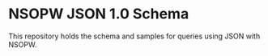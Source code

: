 # NSOPW JSON 1.0 Schema
This repository holds the schema and samples for queries using JSON with NSOPW. 


